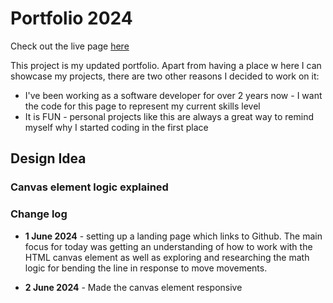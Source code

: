 # Portfolio 2024

Check out the live page [here](http://martynakrol.me/)

This project is my updated portfolio. Apart from having a place w here I can showcase my projects, there are two other reasons I decided to work on it:

-   I've been working as a software developer for over 2 years now - I want the code for this page to represent my current skills level
-   It is FUN - personal projects like this are always a great way to remind myself why I started coding in the first place

## Design Idea

### Canvas element logic explained

### Change log

-   **1 June 2024** - setting up a landing page which links to Github. The main focus for today was getting an understanding of how to work with the HTML canvas element as well as exploring and researching the math logic for bending the line in response to move movements.

-   **2 June 2024** - Made the canvas element responsive
